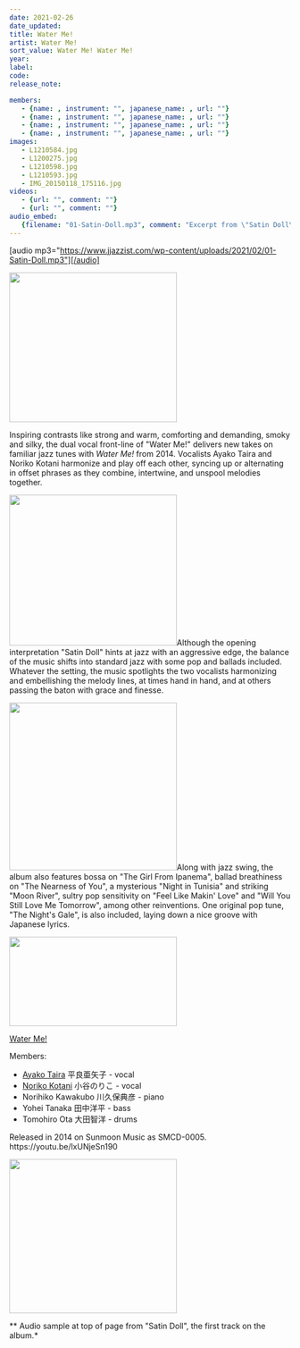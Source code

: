 ```yaml
---
date: 2021-02-26
date_updated: 
title: Water Me!
artist: Water Me!
sort_value: Water Me! Water Me!
year: 
label: 
code: 
release_note: 

members:
   - {name: , instrument: "", japanese_name: , url: ""}
   - {name: , instrument: "", japanese_name: , url: ""}
   - {name: , instrument: "", japanese_name: , url: ""}
   - {name: , instrument: "", japanese_name: , url: ""}
images: 
   - L1210584.jpg
   - L1200275.jpg
   - L1210598.jpg
   - L1210593.jpg
   - IMG_20150118_175116.jpg
videos: 
   - {url: "", comment: ""}
   - {url: "", comment: ""}
audio_embed:
   {filename: "01-Satin-Doll.mp3", comment: "Excerpt from \"Satin Doll\", the first track on the album:"}
---
```

[audio mp3="https://www.jjazzist.com/wp-content/uploads/2021/02/01-Satin-Doll.mp3"][/audio]

<a href="http://www.jjazzist.com/wp-content/uploads/2018/12/L1210584.jpg"><img class="size-medium wp-image-3523 alignright" src="http://www.jjazzist.com/wp-content/uploads/2018/12/L1210584-300x268.jpg" alt="" width="300" height="268" /></a>

Inspiring contrasts like strong and warm, comforting and demanding, smoky and silky, the dual vocal front-line of "Water Me!" delivers new takes on familiar jazz tunes with *Water Me!* from 2014. Vocalists Ayako Taira and Noriko Kotani harmonize and play off each other, syncing up or alternating in offset phrases as they combine, intertwine, and unspool melodies together.

<a href="http://www.jjazzist.com/wp-content/uploads/2018/12/L1200275.jpg"><img class="size-medium wp-image-3522 alignright" src="http://www.jjazzist.com/wp-content/uploads/2018/12/L1200275-300x270.jpg" alt="" width="300" height="270" /></a>Although the opening interpretation "Satin Doll" hints at jazz with an aggressive edge, the balance of the music shifts into standard jazz with some pop and ballads included. Whatever the setting, the music spotlights the two vocalists harmonizing and embellishing the melody lines, at times hand in hand, and at others passing the baton with grace and finesse.

<a href="http://www.jjazzist.com/wp-content/uploads/2018/12/L1210598.jpg"><img class="size-medium wp-image-3525 alignright" src="http://www.jjazzist.com/wp-content/uploads/2018/12/L1210598-300x300.jpg" alt="" width="300" height="300" /></a>Along with jazz swing, the album also features bossa on "The Girl From Ipanema", ballad breathiness on "The Nearness of You", a mysterious "Night in Tunisia" and striking "Moon River", sultry pop sensitivity on "Feel Like Makin' Love" and "Will You Still Love Me Tomorrow", among other reinventions. One original pop tune, "The Night's Gale", is also included, laying down a nice groove with Japanese lyrics.

<a href="http://www.jjazzist.com/wp-content/uploads/2018/12/L1210593.jpg"><img class="alignnone size-medium wp-image-3524" src="http://www.jjazzist.com/wp-content/uploads/2018/12/L1210593-300x160.jpg" alt="" width="300" height="160" /></a>

<a href="https://www.facebook.com/Water-Me-407929192715775/">Water Me!</a>

Members:
<ul>
 	<li><a href="https://blog.goo.ne.jp/tairaayako">Ayako Taira</a> 平良亜矢子 - vocal</li>
 	<li><a href="https://norikokotani.amebaownd.com">Noriko Kotani</a> 小谷のりこ - vocal</li>
 	<li>Norihiko Kawakubo 川久保典彦 - piano</li>
 	<li>Yohei Tanaka 田中洋平 - bass</li>
 	<li>Tomohiro Ota 大田智洋 - drums</li>
</ul>
Released in 2014 on Sunmoon Music as SMCD-0005.
https://youtu.be/lxUNjeSn190

<a href="https://www.jjazzist.com/wp-content/uploads/2018/12/IMG_20150118_175116.jpg"><img class="alignnone size-medium wp-image-3521" src="https://www.jjazzist.com/wp-content/uploads/2018/12/IMG_20150118_175116-300x276.jpg" alt="" width="300" height="276" /></a>

** Audio sample at top of page from "Satin Doll", the first track on the album.*
